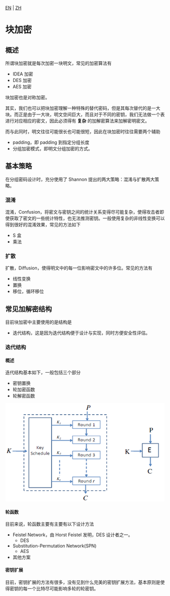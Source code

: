 [EN](./introduction.md) | [ZH](./introduction-zh.md)
# 块加密

## 概述

所谓块加密就是每次加密一块明文，常见的加密算法有

- IDEA 加密
- DES 加密
- AES 加密

块加密也是对称加密。

其实，我们也可以把块加密理解一种特殊的替代密码，但是其每次替代的是一大块。而正是由于一大块，明文空间巨大，而且对于不同的密钥，我们无法做一个表进行对应相应的密文，因此必须得有 **复杂** 的加解密算法来加解密明密文。

而与此同时，明文往往可能很长也可能很短，因此在块加密时往往需要两个辅助

- padding，即 padding 到指定分组长度
- 分组加密模式，即明文分组加密的方式。

## 基本策略

在分组密码设计时，充分使用了 Shannon 提出的两大策略：混淆与扩散两大策略。

### 混淆

混淆，Confusion，将密文与密钥之间的统计关系变得尽可能复杂，使得攻击者即使获取了密文的一些统计特性，也无法推测密钥。一般使用复杂的非线性变换可以得到很好的混淆效果，常见的方法如下

- S 盒
- 乘法

### 扩散

扩散，Diffusion，使得明文中的每一位影响密文中的许多位。常见的方法有

- 线性变换
- 置换
- 移位，循环移位

## 常见加解密结构

目前块加密中主要使用的是结构是

- 迭代结构，这是因为迭代结构便于设计与实现，同时方便安全性评估。

### 迭代结构

#### 概述

迭代结构基本如下，一般包括三个部分

- 密钥置换
- 轮加密函数
- 轮解密函数

![image-20180714222206782](./figure/iterated_cipher.png)

#### 轮函数

目前来说，轮函数主要有主要有以下设计方法

- Feistel Network，由 Horst Feistel 发明，DES 设计者之一。
    - DES
- Substitution-Permutation Network(SPN)
    - AES
- 其他方案

#### 密钥扩展

目前，密钥扩展的方法有很多，没有见到什么完美的密钥扩展方法，基本原则是使得密钥的每一个比特尽可能影响多轮的轮密钥。
